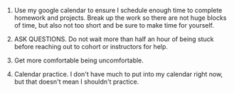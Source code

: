 1. Use my google calendar to ensure I schedule enough time to complete homework and projects. Break up the work so there are not huge blocks of time, but also not too short and be sure to make time for yourself.
2. ASK QUESTIONS. Do not wait more than half an hour of being stuck before reaching out to cohort or instructors for help.

1. Get more comfortable being uncomfortable.
2. Calendar practice. I don't have much to put into my calendar right now, but that doesn't mean I shouldn't practice.
